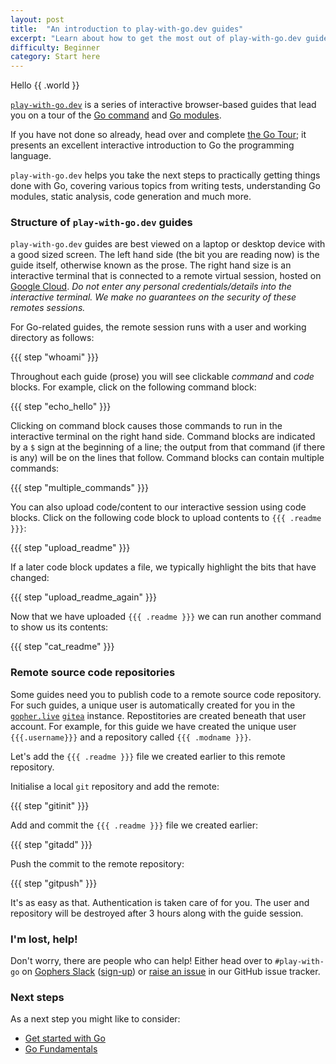```yaml
---
layout: post
title:  "An introduction to play-with-go.dev guides"
excerpt: "Learn about how to get the most out of play-with-go.dev guides"
difficulty: Beginner
category: Start here
---
```


Hello &#123;&#123; .world &#125;&#125;

[`play-with-go.dev`](https://play-with-go.dev/) is a series of interactive browser-based guides that lead you on a tour
of the [Go command](https://golang.org/cmd/go/) and [Go modules](https://golang.org/ref/mod).

If you have not done so already, head over and complete [the Go Tour](https://tour.golang.org); it presents an excellent
interactive introduction to Go the programming language.

`play-with-go.dev` helps you take the next steps to practically getting things done with Go, covering various topics
from writing tests, understanding Go modules, static analysis, code generation and much more.

### Structure of `play-with-go.dev` guides

`play-with-go.dev` guides are best viewed on a laptop or desktop device with a good sized screen. The left hand side
(the bit you are reading now) is the guide itself, otherwise known as the prose. The right hand size is an interactive
terminal that is connected to a remote virtual session, hosted on [Google Cloud](https://cloud.google.com/). _Do not
enter any personal credentials/details into the interactive terminal. We make no guarantees on the security of these
remotes sessions._

For Go-related guides, the remote session runs with a user and working directory as follows:

{{{ step "whoami" }}}

Throughout each guide (prose) you will see clickable _command_ and _code_ blocks. For example, click on the following
command block:

{{{ step "echo_hello" }}}

Clicking on command block causes those commands to run in the interactive terminal on the right hand side. Command
blocks are indicated by a `$` sign at the beginning of a line; the output from that command (if there is any) will be on
the lines that follow. Command blocks can contain multiple commands:

{{{ step "multiple_commands" }}}

You can also upload code/content to our interactive session using code blocks. Click on the following code block to
upload contents to `{{{ .readme }}}`:

{{{ step "upload_readme" }}}

If a later code block updates a file, we typically highlight the bits that have changed:

{{{ step "upload_readme_again" }}}

Now that we have uploaded `{{{ .readme }}}` we can run another command to show us its contents:

{{{ step "cat_readme" }}}

### Remote source code repositories

Some guides need you to publish code to a remote source code repository. For such guides, a unique user is automatically
created for you in the [`gopher.live`](https://gopher.live) [`gitea`](https://gitea.io) instance. Repostitories are
created beneath that user account. For example, for this guide we have created the unique user `{{{.username}}}`
and a repository called `{{{ .modname }}}`.

Let's add the `{{{ .readme }}}` file we created earlier to this remote repository.

Initialise a local `git` repository and add the remote:

{{{ step "gitinit" }}}

Add and commit the `{{{ .readme }}}` file we created earlier:

{{{ step "gitadd" }}}

Push the commit to the remote repository:

{{{ step "gitpush" }}}

It's as easy as that. Authentication is taken care of for you. The user and repository will be destroyed after 3 hours
along with the guide session.


### I'm lost, help!

Don't worry, there are people who can help! Either head over to `#play-with-go` on [Gophers
Slack](https://gophers.slack.com/) ([sign-up](https://invite.slack.golangbridge.org/)) or [raise an
issue](https://github.com/play-with-go/play-with-go/issues/new?title=help:&labels=question) in our GitHub issue tracker.

### Next steps

As a next step you might like to consider:

* [Get started with Go](/get-started-with-go_go115_en/)
* [Go Fundamentals](/go-fundamentals_go115_en)
